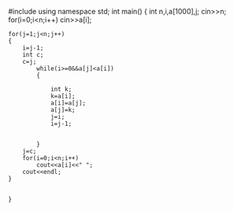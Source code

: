 #include<iostream>
using namespace std;
int main()
{
   int n,i,a[1000],j;
    cin>>n;
    for(i=0;i<n;i++)
      cin>>a[i];

    for(j=1;j<n;j++)
    {
        i=j-1;
        int c;
        c=j;
            while(i>=0&&a[j]<a[i])
            {

                int k;
                k=a[i];
                a[i]=a[j];
                a[j]=k;
                j=i;
                i=j-1;


            }
        j=c;
        for(i=0;i<n;i++)
            cout<<a[i]<<" ";
        cout<<endl;
    }


    }

